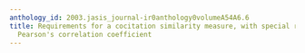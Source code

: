 ```yaml
---
anthology_id: 2003.jasis_journal-ir0anthology0volumeA54A6.6
title: Requirements for a cocitation similarity measure, with special reference to
  Pearson's correlation coefficient
---
```

